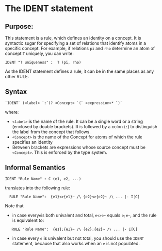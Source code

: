 # The IDENT statement

## Purpose:

This statement is a rule, which defines an identity on a concept. It is syntactic sugar for specifying a set of relations that identify atoms in a specific concept. For example, if relations `pi` and `rho` determine an atom of concept `T` uniquely, you can write:

```
IDENT "T uniqueness" :  T (pi, rho)
```

As the IDENT statement defines a rule, it can be in the same places as any other RULE.

## Syntax

    `IDENT` (<label> `:`)? <Concept> `(` <expression>* `)`

where:

* `<label>` is the name of the rule. It can be a single word or a string \(enclosed by double brackets\). It is followed by a colon \(`:`\) to distinguish the label from the concept that follows.
* `<Concept>` is the name of the Concept for atoms of which the rule specifies an identity
* Between brackets are expressions whose source concept must be `<Concept>`. This is enforced by the type system.

## Informal Semantics

```
IDENT "Rule Name" : C (e1, e2, ...)
```

translates into the following rule:

```
  RULE "Rule Name":  {e1}<>{e1}~ /\ {e2}<>{e2}~ /\ ... |- I[C]
```

Note that 

* in case every`e`is both univalent and total, `e<>e~` equals `e;e~`, and the rule is equivalent to:

```
   RULE "Rule Name":  {e1};{e1}~ /\ {e2};{e2}~ /\ ... |- I[C]
```

* in case every `e` is univalent but not total, you should use the `IDENT` statement, because that also works when an `e` is not populated.

  

  

  




